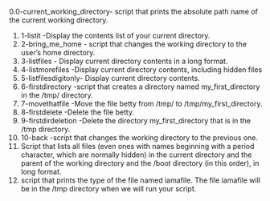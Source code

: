 0.0-current_working_directory- script that prints the absolute path name of the current working directory.
1. 1-listit -Display the contents list of your current directory.
2. 2-bring_me_home - script that changes the working directory to the user’s home directory.
3. 3-listfiles - Display current directory contents in a long format.
4. 4-listmorefiles -Display current directory contents, including hidden files
5. 5-listfilesdigitonly- Display current directory contents.
6. 6-firstdirectory -script that creates a directory named my_first_directory in the /tmp/ directory.
7. 7-movethatfile -Move the file betty from /tmp/ to /tmp/my_first_directory.
8. 8-firstdelete -Delete the file betty.
9. 9-firstdirdeletion -Delete the directory my_first_directory that is in the /tmp directory.
10. 10-back -script that changes the working directory to the previous one.
11. Script that lists all files (even ones with names beginning with a period character, which are normally hidden) in the current directory and the parent of the working directory and the /boot directory (in this order), in long format. 
12. script that prints the type of the file named iamafile. The file iamafile will be in the /tmp directory when we will run your script. 
